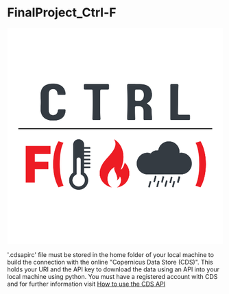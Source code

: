 # FinalProject_Ctrl-F

![Alt Text](ctrl+f.png)

'.cdsapirc' file must be stored in the home folder of your local machine to build the connection with the online "Copernicus Data Store (CDS)". This holds your URI and the API key to download the data using an API into your local machine using python. You must have a registered account with CDS and for further information visit [How to use the CDS API](https://cds.climate.copernicus.eu/api-how-to)

